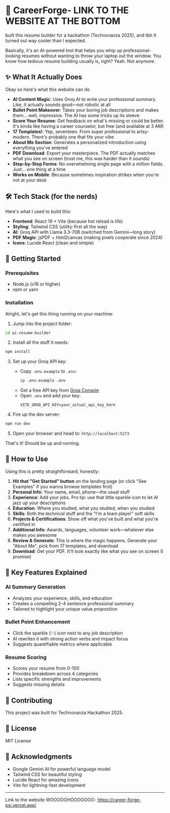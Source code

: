 # 🚀 CareerForge- LINK TO THE WEBSITE AT THE BOTTOM

built this resume builder for a hackathon (Technovanza 2025), and tbh It turned out way cooler than I expected.

Basically, it's an AI-powered tool that helps you whip up professional-looking resumes without wanting to throw your laptop out the window. You know how tedious resume building usually is, right? Yeah. Not anymore.

## ✨ What It Actually Does

Okay so here's what this website can do

- **AI Content Magic**: Uses Groq AI to write your professional summary. Like, it actually sounds good—not robotic at all
- **Bullet Point Makeover**: Takes your boring job descriptions and makes them... well, impressive. The AI has some tricks up its sleeve
- **Score Your Resume**: Get feedback on what's missing or could be better. It's kinda like having a career counselor, but free (and available at 3 AM)
- **17 Templates!**: Yep, seventeen. From super professional to artsy-modern. There's probably one that fits your vibe
- **About Me Section**: Generates a personalized introduction using everything you've entered
- **PDF Download**: Export your masterpiece. The PDF actually matches what you see on screen (trust me, this was harder than it sounds)
- **Step-by-Step Forms**: No overwhelming single page with a million fields. Just... one thing at a time
- **Works on Mobile**: Because sometimes inspiration strikes when you're not at your desk

## 🛠️ Tech Stack (for the nerds)

Here's what I used to build this:

- **Frontend**: React 19 + Vite (because hot reload is life)
- **Styling**: Tailwind CSS (utility-first all the way)
- **AI**: Groq API with Llama 3.3-70B (switched from Gemini—long story)
- **PDF Magic**: jsPDF + html2canvas (making pixels cooperate since 2024)
- **Icons**: Lucide React (clean and simple)

## 🚀 Getting Started

### Prerequisites

- Node.js (v16 or higher)
- npm or yarn

### Installation

Alright, let's get this thing running on your machine:

1. Jump into the project folder:
```bash
cd ai-resume-builder
```

2. Install all the stuff it needs:
```bash
npm install
```

3. Set up your Groq API key:
   - Copy `.env.example` to `.env`:
     ```bash
     cp .env.example .env
     ```
   - Get a free API key from [Groq Console](https://console.groq.com)
   - Open `.env` and add your key:
     ```
     VITE_GROQ_API_KEY=your_actual_api_key_here
     ```

4. Fire up the dev server:
```bash
npm run dev
```

5. Open your browser and head to: `http://localhost:5173`

That's it! Should be up and running.

## 📖 How to Use

Using this is pretty straightforward, honestly:

1. **Hit that "Get Started" button** on the landing page (or click "See Examples" if you wanna browse templates first)
2. **Personal Info**: Your name, email, phone—the usual stuff
3. **Experience**: Add your jobs. Pro tip: use that little sparkle icon to let AI jazz up your descriptions
4. **Education**: Where you studied, what you studied, when you studied
5. **Skills**: Both the technical stuff and the "I'm a team player" soft skills
6. **Projects & Certifications**: Show off what you've built and what you're certified in
7. **Additional Info**: Awards, languages, volunteer work—whatever else makes you awesome
8. **Review & Generate**: This is where the magic happens. Generate your "About Me", pick from 17 templates, and download
9. **Download**: Get your PDF. It'll look exactly like what you see on screen (I promise)

## 🎯 Key Features Explained

### AI Summary Generation
- Analyzes your experience, skills, and education
- Creates a compelling 2-4 sentence professional summary
- Tailored to highlight your unique value proposition

### Bullet Point Enhancement
- Click the sparkle (✨) icon next to any job description
- AI rewrites it with strong action verbs and impact focus
- Suggests quantifiable metrics where applicable

### Resume Scoring
- Scores your resume from 0-100
- Provides breakdown across 4 categories
- Lists specific strengths and improvements
- Suggests missing details



## 🤝 Contributing
  This project was built for Technovanza Hackathon 2025.

## 📄 License

MIT License

## 🙏 Acknowledgments

- Google Gemini AI for powerful language model
- Tailwind CSS for beautiful styling
- Lucide React for amazing icons
- Vite for lightning-fast development

---

Link to the website WOOOOOHOOOOOOO- https://career-forge-psi.vercel.app/

